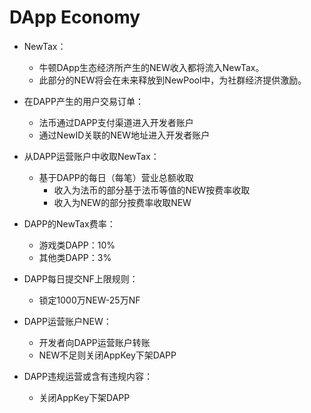 # DApp Economy

* NewTax：
	* 牛顿DApp生态经济所产生的NEW收入都将流入NewTax。
	* 此部分的NEW将会在未来释放到NewPool中，为社群经济提供激励。

* 在DAPP产生的用户交易订单：
	* 法币通过DAPP支付渠道进入开发者账户
	* 通过NewID关联的NEW地址进入开发者账户

* 从DAPP运营账户中收取NewTax：
	* 基于DAPP的每日（每笔）营业总额收取
		* 收入为法币的部分基于法币等值的NEW按费率收取
		* 收入为NEW的部分按费率收取NEW

* DAPP的NewTax费率：
	* 游戏类DAPP：10%
	* 其他类DAPP：3%

* DAPP每日提交NF上限规则：
	* 锁定1000万NEW-25万NF

* DAPP运营账户NEW：
	* 开发者向DAPP运营账户转账
	* NEW不足则关闭AppKey下架DAPP

* DAPP违规运营或含有违规内容：
	* 关闭AppKey下架DAPP